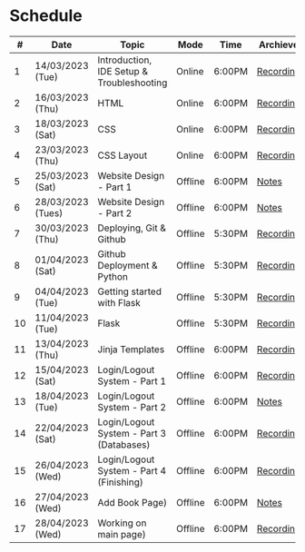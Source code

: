 # Schedule

|   #   |   Date    |   Topic   |   Mode   |   Time    | Archieve |
|-------|-----------|-----------|-----------|-----------|-----------|
|1|14/03/2023 (Tue)|Introduction, IDE Setup & Troubleshooting|Online|6:00PM|[Recording](https://drive.google.com/file/d/1baflL7tJUYLUJOzDyCkY2-2YoC-stvZD/view?usp=sharing)
|2|16/03/2023 (Thu)|HTML|Online|6:00PM|[Recording](https://drive.google.com/file/d/1aPodxKxPFOP6b06t4nG__Ygd4cYjqGnC/view?usp=sharing)
|3|18/03/2023 (Sat)|CSS|Online|6:00PM|[Recording](https://drive.google.com/file/d/1qfJ8AHdB1Chg6EkpLj4Ox9q71GU4K8Jd/view?usp=sharing)|
|4|23/03/2023 (Thu)|CSS Layout|Online|6:00PM|[Recording](https://drive.google.com/file/d/1gRJwkGGMhkl4zrho5sF-Xa8ZQstRtbil/view?usp=sharing)|
|5|25/03/2023 (Sat)|Website Design - Part 1|Offline|6:00PM|[Notes](./Sessions/Session5.md)|
|6|28/03/2023 (Tues)|Website Design - Part 2|Offline|6:00PM|[Notes](./Sessions/Session6.md)|
|7|30/03/2023 (Thu)|Deploying, Git & Github|Offline|5:30PM|[Recording](https://drive.google.com/file/d/1UTvQ8MK9rNkP7w70MUSsozQPLKFBOZUp/view?usp=sharing)|
|8|01/04/2023 (Sat)|Github Deployment & Python|Offline|5:30PM|[Recording](https://drive.google.com/file/d/1vFgONsL52v74UtjtwgSY2LMtqXAHdsJ9/view?usp=sharing)|
|9|04/04/2023 (Tue)|Getting started with Flask|Offline|5:30PM|[Recording](https://drive.google.com/file/d/1zXcBsU6KGwIWQogMZXbuPVDQSax5JTwR/view?usp=sharing)|
|10|11/04/2023 (Tue)|Flask|Offline|5:30PM|[Recording](https://drive.google.com/file/d/1aoQF1iQcq1GSkjTKva-Z8fKbqGL_TEPH/view?usp=sharing)|
|11|13/04/2023 (Thu)|Jinja Templates|Offline|6:00PM|[Recording](https://drive.google.com/file/d/1uVlugyXNmOXQ6KhTOJhAZ3VeAxi9ltqZ/view?usp=share_link)|
|12|15/04/2023 (Sat)|Login/Logout System - Part 1|Offline|6:00PM|[Recording](https://drive.google.com/file/d/1_6RdcDomfoc6HfcZtcjxPB2zUg8Um07k/view?usp=share_link)|
|13|18/04/2023 (Tue)|Login/Logout System - Part 2|Offline|6:00PM|[Notes](./Sessions/Session12_13.md)|
|14|22/04/2023 (Sat)|Login/Logout System - Part 3 (Databases)|Offline|6:00PM|[Recording](https://drive.google.com/file/d/1Tx0wlgr5NXXSMhgdbgkI58Ule7bbZ5kS/view?usp=sharing)|
|15|26/04/2023 (Wed)|Login/Logout System - Part 4 (Finishing)|Offline|6:00PM|[Recording](https://drive.google.com/file/d/1R8bqXAMgOLud7jZuPQnWtojQhzRTbGmT/view?usp=sharing)|
|16|27/04/2023 (Wed)|Add Book Page)|Offline|6:00PM|[Notes](Sessions/Session16.md)|
|17|28/04/2023 (Wed)|Working on main page)|Offline|6:00PM|[Recording](https://drive.google.com/file/d/1TAFFttZ4akMCxIpI95ed8UyqgTnF25Mq/view?usp=sharing)|